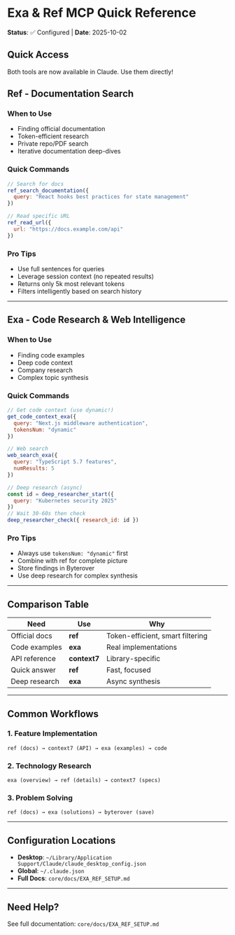 # Exa & Ref MCP Quick Reference

**Status**: ✅ Configured | **Date**: 2025-10-02

## Quick Access

Both tools are now available in Claude. Use them directly!

## Ref - Documentation Search

### When to Use
- Finding official documentation
- Token-efficient research
- Private repo/PDF search
- Iterative documentation deep-dives

### Quick Commands
```javascript
// Search for docs
ref_search_documentation({
  query: "React hooks best practices for state management"
})

// Read specific URL
ref_read_url({
  url: "https://docs.example.com/api"
})
```

### Pro Tips
- Use full sentences for queries
- Leverage session context (no repeated results)
- Returns only 5k most relevant tokens
- Filters intelligently based on search history

---

## Exa - Code Research & Web Intelligence

### When to Use
- Finding code examples
- Deep code context
- Company research
- Complex topic synthesis

### Quick Commands
```javascript
// Get code context (use dynamic!)
get_code_context_exa({
  query: "Next.js middleware authentication",
  tokensNum: "dynamic"
})

// Web search
web_search_exa({
  query: "TypeScript 5.7 features",
  numResults: 5
})

// Deep research (async)
const id = deep_researcher_start({
  query: "Kubernetes security 2025"
})
// Wait 30-60s then check
deep_researcher_check({ research_id: id })
```

### Pro Tips
- Always use `tokensNum: "dynamic"` first
- Combine with ref for complete picture
- Store findings in Byterover
- Use deep research for complex synthesis

---

## Comparison Table

| Need | Use | Why |
|------|-----|-----|
| Official docs | **ref** | Token-efficient, smart filtering |
| Code examples | **exa** | Real implementations |
| API reference | **context7** | Library-specific |
| Quick answer | **ref** | Fast, focused |
| Deep research | **exa** | Async synthesis |

---

## Common Workflows

### 1. Feature Implementation
```
ref (docs) → context7 (API) → exa (examples) → code
```

### 2. Technology Research
```
exa (overview) → ref (details) → context7 (specs)
```

### 3. Problem Solving
```
ref (docs) → exa (solutions) → byterover (save)
```

---

## Configuration Locations

- **Desktop**: `~/Library/Application Support/Claude/claude_desktop_config.json`
- **Global**: `~/.claude.json`
- **Full Docs**: `core/docs/EXA_REF_SETUP.md`

---

## Need Help?

See full documentation: `core/docs/EXA_REF_SETUP.md`

